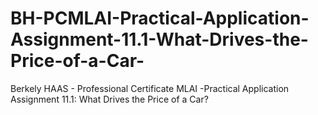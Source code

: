 # BH-PCMLAI-Practical-Application-Assignment-11.1-What-Drives-the-Price-of-a-Car-
Berkely HAAS - Professional Certificate MLAI -Practical Application Assignment 11.1: What Drives the Price of a Car?
